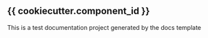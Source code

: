 ## {{ cookiecutter.component_id }}

This is a test documentation project generated by the docs template
